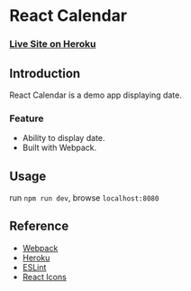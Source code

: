 # React Calendar
### [Live Site on Heroku](https://serdarsen-react-calendar.herokuapp.com/)

## Introduction
React Calendar is a demo app displaying date.

### Feature

- Ability to display date.
- Built with Webpack.

## Usage
run `npm run dev`, browse `localhost:8080`

## Reference
- [Webpack](https://webpack.js.org/)
- [Heroku](https://devcenter.heroku.com/categories/deployment)
- [ESLint](https://eslint.org/)
- [React Icons](https://react-icons.github.io/react-icons/icons?name=fa)